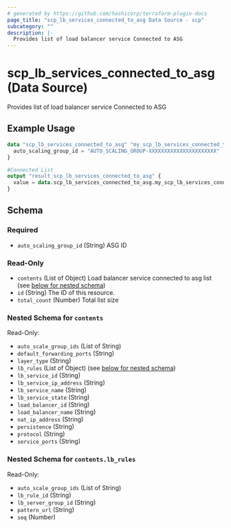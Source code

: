```yaml
---
# generated by https://github.com/hashicorp/terraform-plugin-docs
page_title: "scp_lb_services_connected_to_asg Data Source - scp"
subcategory: ""
description: |-
  Provides list of load balancer service Connected to ASG
---
```


# scp_lb_services_connected_to_asg (Data Source)

Provides list of load balancer service Connected to ASG

## Example Usage

```terraform
data "scp_lb_services_connected_to_asg" "my_scp_lb_services_connected_to_asg" {
  auto_scaling_group_id = "AUTO_SCALING_GROUP-XXXXXXXXXXXXXXXXXXXXXX"
}

#Connected List
output "result_scp_lb_services_connected_to_asg" {
  value = data.scp_lb_services_connected_to_asg.my_scp_lb_services_connected_to_asg
}
```

<!-- schema generated by tfplugindocs -->
## Schema

### Required

- `auto_scaling_group_id` (String) ASG ID

### Read-Only

- `contents` (List of Object) Load balancer service connected to asg list (see [below for nested schema](#nestedatt--contents))
- `id` (String) The ID of this resource.
- `total_count` (Number) Total list size

<a id="nestedatt--contents"></a>
### Nested Schema for `contents`

Read-Only:

- `auto_scale_group_ids` (List of String)
- `default_forwarding_ports` (String)
- `layer_type` (String)
- `lb_rules` (List of Object) (see [below for nested schema](#nestedobjatt--contents--lb_rules))
- `lb_service_id` (String)
- `lb_service_ip_address` (String)
- `lb_service_name` (String)
- `lb_service_state` (String)
- `load_balancer_id` (String)
- `load_balancer_name` (String)
- `nat_ip_address` (String)
- `persistence` (String)
- `protocol` (String)
- `service_ports` (String)

<a id="nestedobjatt--contents--lb_rules"></a>
### Nested Schema for `contents.lb_rules`

Read-Only:

- `auto_scale_group_ids` (List of String)
- `lb_rule_id` (String)
- `lb_server_group_id` (String)
- `pattern_url` (String)
- `seq` (Number)


